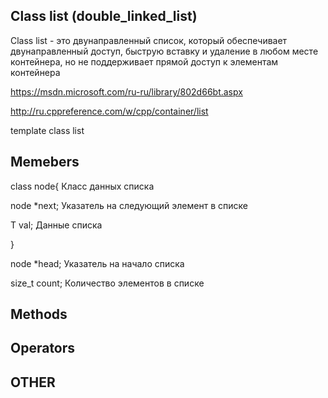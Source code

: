 ## Class list (double_linked_list)

Class list - это двунаправленный список, который обеспечивает двунаправленный доступ, быструю вставку и удаление в любом месте контейнера, но не поддерживает прямой доступ к элементам контейнера

https://msdn.microsoft.com/ru-ru/library/802d66bt.aspx

http://ru.cppreference.com/w/cpp/container/list

template <class Ty>
class list

## Memebers
class node{  Класс данных списка

  node *next; Указатель на следующий элемент в списке

  T val; Данные списка	  

}

node *head; Указатель на начало списка

size_t count; Количество элементов в списке


## Methods

## Operators

## OTHER
